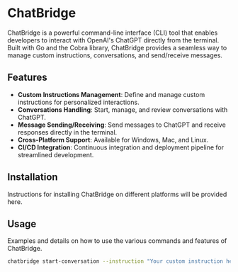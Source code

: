 # ChatBridge

ChatBridge is a powerful command-line interface (CLI) tool that enables developers to interact with OpenAI's ChatGPT directly from the terminal. Built with Go and the Cobra library, ChatBridge provides a seamless way to manage custom instructions, conversations, and send/receive messages.

## Features

- **Custom Instructions Management**: Define and manage custom instructions for personalized interactions.
- **Conversations Handling**: Start, manage, and review conversations with ChatGPT.
- **Message Sending/Receiving**: Send messages to ChatGPT and receive responses directly in the terminal.
- **Cross-Platform Support**: Available for Windows, Mac, and Linux.
- **CI/CD Integration**: Continuous integration and deployment pipeline for streamlined development.

## Installation

Instructions for installing ChatBridge on different platforms will be provided here.

## Usage

Examples and details on how to use the various commands and features of ChatBridge.

```bash
chatbridge start-conversation --instruction "Your custom instruction here"
